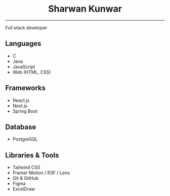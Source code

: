 <h1 align="center">Sharwan Kunwar</h1>
<hr>
Full stack developer

## Languages
- C
- Java
- JavaScript
- Web (HTML, CSS)

## Frameworks
- React.js
- Next.js
- Spring Boot

## Database
- PostgreSQL

## Libraries & Tools
- Tailwind CSS
- Framer Motion / R3F / Lens
- Git & GitHub
- Figma
- ExcelDraw
